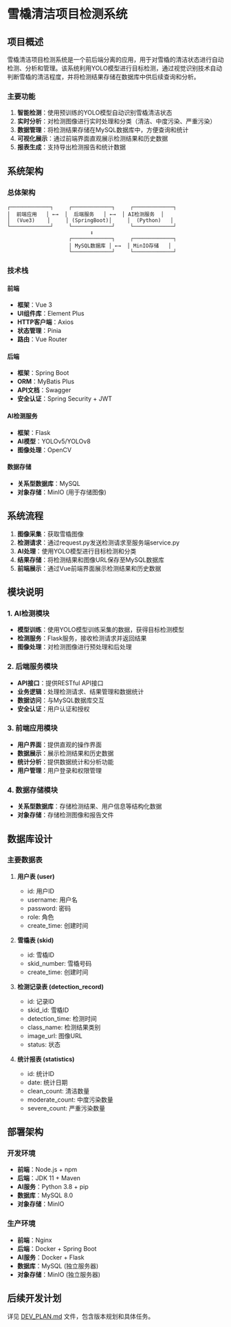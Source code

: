 # 雪橇清洁项目检测系统

## 项目概述

雪橇清洁项目检测系统是一个前后端分离的应用，用于对雪橇的清洁状态进行自动检测、分析和管理。该系统利用YOLO模型进行目标检测，通过视觉识别技术自动判断雪橇的清洁程度，并将检测结果存储在数据库中供后续查询和分析。

### 主要功能

1. **智能检测**：使用预训练的YOLO模型自动识别雪橇清洁状态
2. **实时分析**：对检测图像进行实时处理和分类（清洁、中度污染、严重污染）
3. **数据管理**：将检测结果存储在MySQL数据库中，方便查询和统计
4. **可视化展示**：通过前端界面直观展示检测结果和历史数据
5. **报表生成**：支持导出检测报告和统计数据

## 系统架构

### 总体架构

```
┌─────────────┐     ┌─────────────┐     ┌─────────────┐
│  前端应用   │ ←→  │  后端服务   │ ←→  │ AI检测服务  │
│  (Vue3)    │     │ (SpringBoot)│     │  (Python)   │
└─────────────┘     └─────────────┘     └─────────────┘
                           ↕
                    ┌─────────────┐     ┌─────────────┐
                    │ MySQL数据库 │ ←→  │ MinIO存储   │
                    └─────────────┘     └─────────────┘
```

### 技术栈

#### 前端
- **框架**：Vue 3
- **UI组件库**：Element Plus
- **HTTP客户端**：Axios
- **状态管理**：Pinia
- **路由**：Vue Router

#### 后端
- **框架**：Spring Boot
- **ORM**：MyBatis Plus
- **API文档**：Swagger
- **安全认证**：Spring Security + JWT

#### AI检测服务
- **框架**：Flask
- **AI模型**：YOLOv5/YOLOv8
- **图像处理**：OpenCV

#### 数据存储
- **关系型数据库**：MySQL
- **对象存储**：MinIO (用于存储图像)

## 系统流程

1. **图像采集**：获取雪橇图像
2. **检测请求**：通过request.py发送检测请求至服务端service.py
3. **AI处理**：使用YOLO模型进行目标检测和分类
4. **结果存储**：将检测结果和图像URL保存至MySQL数据库
5. **前端展示**：通过Vue前端界面展示检测结果和历史数据

## 模块说明

### 1. AI检测模块

- **模型训练**：使用YOLO模型训练采集的数据，获得目标检测模型
- **检测服务**：Flask服务，接收检测请求并返回结果
- **图像处理**：对检测图像进行预处理和后处理

### 2. 后端服务模块

- **API接口**：提供RESTful API接口
- **业务逻辑**：处理检测请求、结果管理和数据统计
- **数据访问**：与MySQL数据库交互
- **安全认证**：用户认证和授权

### 3. 前端应用模块

- **用户界面**：提供直观的操作界面
- **数据展示**：展示检测结果和历史数据
- **统计分析**：提供数据统计和分析功能
- **用户管理**：用户登录和权限管理

### 4. 数据存储模块

- **关系型数据库**：存储检测结果、用户信息等结构化数据
- **对象存储**：存储检测图像和报告文件

## 数据库设计

### 主要数据表

1. **用户表 (user)**
   - id: 用户ID
   - username: 用户名
   - password: 密码
   - role: 角色
   - create_time: 创建时间

2. **雪橇表 (skid)**
   - id: 雪橇ID
   - skid_number: 雪橇号码
   - create_time: 创建时间

3. **检测记录表 (detection_record)**
   - id: 记录ID
   - skid_id: 雪橇ID
   - detection_time: 检测时间
   - class_name: 检测结果类别
   - image_url: 图像URL
   - status: 状态

4. **统计报表 (statistics)**
   - id: 统计ID
   - date: 统计日期
   - clean_count: 清洁数量
   - moderate_count: 中度污染数量
   - severe_count: 严重污染数量

## 部署架构

### 开发环境
- **前端**：Node.js + npm
- **后端**：JDK 11 + Maven
- **AI服务**：Python 3.8 + pip
- **数据库**：MySQL 8.0
- **对象存储**：MinIO

### 生产环境
- **前端**：Nginx
- **后端**：Docker + Spring Boot
- **AI服务**：Docker + Flask
- **数据库**：MySQL (独立服务器)
- **对象存储**：MinIO (独立服务器)

## 后续开发计划

详见 [DEV_PLAN.md](./DEV_PLAN.md) 文件，包含版本规划和具体任务。 